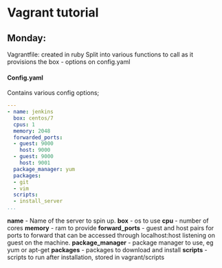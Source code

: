 # Vagrant tutorial #

## Monday: ##

Vagrantfile: created in ruby
Split into various functions to call as it provisions the box - options on config.yaml

#### Config.yaml #####

Contains various config options;

```yaml
---
- name: jenkins
  box: centos/7
  cpus: 1
  memory: 2048
  forwarded_ports:
  - guest: 9000
    host: 9000
  - guest: 9000
    host: 9001
  package_manager: yum
  packages:
  - git
  - vim
  scripts:
  - install_server
...
```
**name**            - Name of the server to spin up.
**box**             - os to use
**cpu**             - number of cores
**memory**          - ram to provide
**forward_ports**   - guest and host pairs for ports to forward that can be accessed through localhost:host listening on guest on the machine.
**package_manager** - package manager to use, eg yum or apt-get
**packages**        - packages to download and install
**scripts**         - scripts to run after installation, stored in vagrant/scripts
